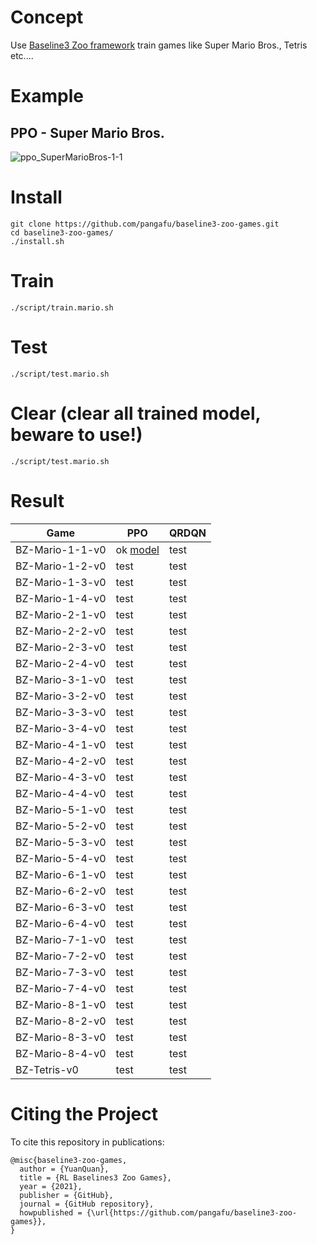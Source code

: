 # Concept
Use [Baseline3 Zoo framework](https://github.com/DLR-RM/rl-baselines3-zoo) train games like Super Mario Bros.,  Tetris etc....

# Example

## PPO - Super Mario Bros.
![ppo_SuperMarioBros-1-1](https://github.com/pangafu/baseline3-zoo-games/raw/main/videoes/ppo/SuperMarioBros-1-1-v0.gif)


# Install
    git clone https://github.com/pangafu/baseline3-zoo-games.git
    cd baseline3-zoo-games/
    ./install.sh
    
# Train
    ./script/train.mario.sh
    
    
# Test
    ./script/test.mario.sh
    
    
# Clear (clear all trained model, beware to use!)
    ./script/test.mario.sh
    
# Result
|  Game            | PPO  | QRDQN |
| ---------------  | ---- |  ---- | 
| BZ-Mario-1-1-v0  | ok  [model](https://github.com/DLR-RM/rl-baselines3-zoo) |  test |
| BZ-Mario-1-2-v0  | test |  test |
| BZ-Mario-1-3-v0  | test |  test |
| BZ-Mario-1-4-v0  | test |  test |
| BZ-Mario-2-1-v0  | test |  test |
| BZ-Mario-2-2-v0  | test |  test |
| BZ-Mario-2-3-v0  | test |  test |
| BZ-Mario-2-4-v0  | test |  test |
| BZ-Mario-3-1-v0  | test |  test |
| BZ-Mario-3-2-v0  | test |  test |
| BZ-Mario-3-3-v0  | test |  test |
| BZ-Mario-3-4-v0  | test |  test |
| BZ-Mario-4-1-v0  | test |  test |
| BZ-Mario-4-2-v0  | test |  test |
| BZ-Mario-4-3-v0  | test |  test |
| BZ-Mario-4-4-v0  | test |  test |
| BZ-Mario-5-1-v0  | test |  test |
| BZ-Mario-5-2-v0  | test |  test |
| BZ-Mario-5-3-v0  | test |  test |
| BZ-Mario-5-4-v0  | test |  test |
| BZ-Mario-6-1-v0  | test |  test |
| BZ-Mario-6-2-v0  | test |  test |
| BZ-Mario-6-3-v0  | test |  test |
| BZ-Mario-6-4-v0  | test |  test |
| BZ-Mario-7-1-v0  | test |  test |
| BZ-Mario-7-2-v0  | test |  test |
| BZ-Mario-7-3-v0  | test |  test |
| BZ-Mario-7-4-v0  | test |  test |
| BZ-Mario-8-1-v0  | test |  test |
| BZ-Mario-8-2-v0  | test |  test |
| BZ-Mario-8-3-v0  | test |  test |
| BZ-Mario-8-4-v0  | test |  test |
| BZ-Tetris-v0  | test |  test |


# Citing the Project
To cite this repository in publications:

    @misc{baseline3-zoo-games,
      author = {YuanQuan},
      title = {RL Baselines3 Zoo Games},
      year = {2021},
      publisher = {GitHub},
      journal = {GitHub repository},
      howpublished = {\url{https://github.com/pangafu/baseline3-zoo-games}},
    }

